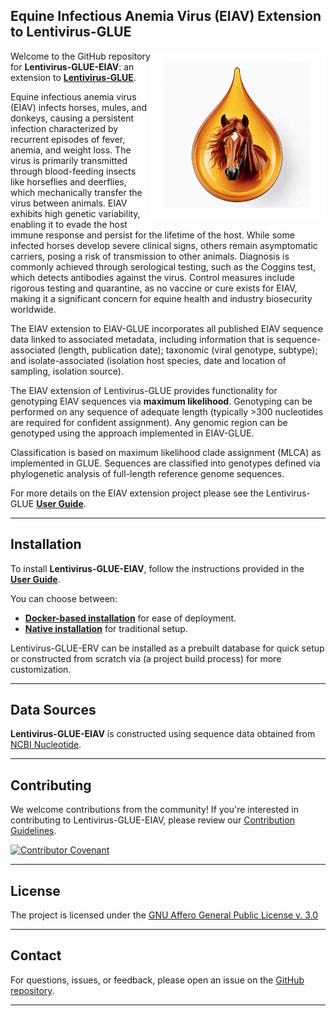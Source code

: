 ## Equine Infectious Anemia Virus (EIAV) Extension to Lentivirus-GLUE

<img src="md/horse-droplet.png" align="right" alt="" width="280" />

Welcome to the GitHub repository for **Lentivirus-GLUE-EIAV**: an extension to **[Lentivirus-GLUE](https://github.com/giffordlabcvr/Lentivirus-GLUE)**.

Equine infectious anemia virus (EIAV) infects horses, mules, and donkeys, causing a persistent infection characterized by recurrent episodes of fever, anemia, and weight loss. The virus is primarily transmitted through blood-feeding insects like horseflies and deerflies, which mechanically transfer the virus between animals. EIAV exhibits high genetic variability, enabling it to evade the host immune response and persist for the lifetime of the host. While some infected horses develop severe clinical signs, others remain asymptomatic carriers, posing a risk of transmission to other animals. Diagnosis is commonly achieved through serological testing, such as the Coggins test, which detects antibodies against the virus. Control measures include rigorous testing and quarantine, as no vaccine or cure exists for EIAV, making it a significant concern for equine health and industry biosecurity worldwide.

The EIAV extension to EIAV-GLUE incorporates all published EIAV sequence data linked to associated metadata, including information that is sequence-associated (length, publication date); taxonomic (viral genotype, subtype); and isolate-associated (isolation host species, date and location of sampling, isolation source). 

The EIAV extension of Lentivirus-GLUE provides functionality for genotyping EIAV sequences via **maximum likelihood**. Genotyping can be performed on any sequence of adequate length (typically >300 nucleotides are required for confident assignment). Any genomic region can be genotyped using the approach implemented in EIAV-GLUE.

Classification is based on maximum likelihood clade assignment (MLCA) as implemented in GLUE. Sequences are classified into genotypes defined via phylogenetic analysis of full-length reference genome sequences.

For more details on the EIAV extension project please see the Lentivirus-GLUE **[User Guide](https://github.com/giffordlabcvr/Lentivirus-GLUE/wiki/EIAV-Project-Development-Background)**.

* * * * *


Installation
------------

To install **Lentivirus-GLUE-EIAV**, follow the instructions provided in the **[User Guide](https://github.com/giffordlabcvr/Lentivirus-GLUE/wiki)**.

You can choose between:

-   **[Docker-based installation](https://github.com/giffordlabcvr/Lentivirus-GLUE/wiki/Docker-Installation)** for ease of deployment.
-   **[Native installation](https://github.com/giffordlabcvr/Lentivirus-GLUE/wiki/Native-Installation)** for traditional setup.

Lentivirus-GLUE-ERV can be installed as a prebuilt database for quick setup or constructed from scratch via (a project build process) for more customization.

* * * * *

## Data Sources

**Lentivirus-GLUE-EIAV** is constructed using sequence data obtained from [NCBI Nucleotide](https://www.ncbi.nlm.nih.gov/nuccore).

* * * * *


## Contributing

We welcome contributions from the community! If you're interested in contributing to Lentivirus-GLUE-EIAV, please review our [Contribution Guidelines](./md/CONTRIBUTING.md).

[![Contributor Covenant](https://img.shields.io/badge/Contributor%20Covenant-2.1-4baaaa.svg)](./md/code_of_conduct.md)

* * * * *


## License

The project is licensed under the [GNU Affero General Public License v. 3.0](https://www.gnu.org/licenses/agpl-3.0.en.html)

* * * * *


## Contact

For questions, issues, or feedback, please open an issue on the [GitHub repository](https://github.com/giffordlabcvr/Lentivirus-GLUE-EIAV/issues).

* * * * *
